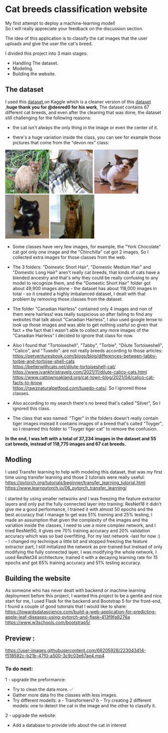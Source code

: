 # Cat breeds classification website

My first attempt to deploy a machine-learning model!<br> So I will really appreciate your feedback on the discussion section.

The idea of this application is to classify the cat images that the user uploads and give the user the cat's breed.

I divided this project into 3 main stages:

- Handling The dataset.<br>
- Modeling.<br>
- Building the website.<br>

## The dataset

I used this <a href="https://www.kaggle.com/datasets/denispotapov/cat-breeds-dataset-cleared">dataset </a> on Kaggle which is a cleaner version of this <a href="https://www.kaggle.com/datasets/ma7555/cat-breeds-dataset" >dataset</a> ,**huge thank you for @denred0 for his work**, The dataset contains 67 different cat breeds, and even after the cleaning that was done, the dataset still challenging for the following reasons: 

- the cat isn't always the only thing in the image or even the center of it.<br> 

- there's a huge variation inside the class, you can see for example those pictures that come from the "devon rex" class:

<img src="https://github.com/Aml-Hassan-Abd-El-hamid/cat-breeds-classification-website/blob/main/readme_images/184devon%20rex328.jpg" width="140" height="140" ><img src="https://github.com/Aml-Hassan-Abd-El-hamid/cat-breeds-classification-website/blob/main/readme_images/21devon%20rex6.jpg" width="140" height="140" >
<img src="https://github.com/Aml-Hassan-Abd-El-hamid/cat-breeds-classification-website/blob/main/readme_images/2devon%20rex2.jpg" width="140" height="140" >
<img src="https://github.com/Aml-Hassan-Abd-El-hamid/cat-breeds-classification-website/blob/main/readme_images/devon%20rex15.jpg" width="140" height="140" >
<img src="https://github.com/Aml-Hassan-Abd-El-hamid/cat-breeds-classification-website/blob/main/readme_images/devon%20rex29.jpg" width="140" height="140" >

- Some classes have very few images, for example, the "York Chocolate" cat got only one image and the "Chinchilla" cat got 2 images, So I collected extra images for those classes from the web.

- The 3 folders: "Domestic Short Hair", "Domestic Medium Hair" and "Domestic Long Hair" aren't really cat breeds, that kinds of cats have a blended ancestry and that's why they could be really confusing to any model to recognize them, and the "Domestic Short Hair" folder got about 49,900 images alone - the dataset has about 118,000 images in total - so it created a highly imbalanced dataset, I dealt with that problem by removing those classes from the dataset.

- The folder "Canadian Hairless" contained only 4 images and non of them were hairless! was really suspicious so after failing to find any websites that talk about "Canadian Hairless", I also used google lense to look up those images and was
able to get nothing useful so given that fact + the fact that I wasn't able to collect any more images of the "Canadian Hairless" I decided to ignore that class for now.

- Also I found that "Tortoiseshell", "Tabby",  "Torbie", "Dilute Tortoiseshell", "Calico", and "Tuxedo".  are not really breeds according to those articles:<br> https://petventuresbook.com/blogs/blog/differences-between-tabby-torbie-and-tortoise-shell-cats <br> https://betterwithcats.net/dilute-tortoiseshell-cat/ <br> https://www.ivankhristravels.com/2021/11/dilute-calico-cats.html <br> https://www.cattownoakland.org/cat-town-blog/2021/04/calico-cat-facts-to-know <br> https://rawznaturalpetfood.com/tuxedo-cats/. So I ignored those classes.

- Also according to my search there's no breed that's called "Silver", So I ignored this class.

- The class that was named: "Tiger" in the folders doesn't really contain tiger images instead it contains images of a breed that's called "Toyger", so I renamed this folder to "Toyger tiger cat" to remove the confusion.

**In the end, I was left with a total of 37,234 images in the dataset and 55 cat breeds, instead of 118,775 images and 67 cat breeds.**

## Modling

I used Transfer learning to help with modeling this dataset, that was my first time using transfer learning and those 2 tutorials were really useful:<br>
https://pytorch.org/tutorials/beginner/transfer_learning_tutorial.html <br>
https://www.learnpytorch.io/06_pytorch_transfer_learning/ <br>
<br>I started by using smaller networks and I was freezing the feature extractor layers and only put the fully connected layer into training: ResNet18 it didn't give me a good performance, I trained it with almost 50 epochs and the best accuracy that I manage to get was 51% training and 25% testing, I made an assumption that given the complexity of the images and the variation inside the classes, I need to use a more complex network, and I tried ResNet50, it gives me 70% training accuracy and 20% validation accuracy which was so bad overfitting. For my last network -last for now :) - I changed my technique a little bit and stopped freezing the feature extractor part, I still initialized the network as pre-trained but instead of only modifying the fully connected layer, I was modifying the whole network, I used ResNet34 architecture, trained it with a decaying learning rate for 15 epochs and got 65% training accuracy and 51% testing accuracy.<br>

## Building the website

As someone who has never dealt with backend or machine learning deployment before this project, I wanted this project to be a gentle and nice start for me, I used Flask for the backend and Bootstrap 5 for the front-end, I found a couple of good tutorials that I would like to share: <br>
https://towardsdatascience.com/build-a-web-application-for-predicting-apple-leaf-diseases-using-pytorch-and-flask-413f9fa9276a <br>
https://www.w3schools.com/bootstrap5/


## Preview : 






https://user-images.githubusercontent.com/66205928/223043414-f518582c-b21b-47f0-a500-3c9c03e67ae4.mp4


### To do next:

1 - upgrade the preformance:
- Try to clean the data more.  ✅
- Gather more data fro the classes with less images.
- Try different modells: 
a - Transformers?
b - Try creating 2 different models: one to detect the cat in the image and the other to classify it.

2 - upgrade the website:
- Add a database to provide info about the cat in interest
